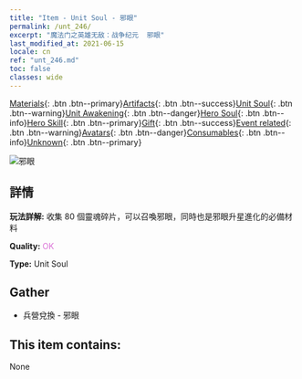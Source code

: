 ```yaml
---
title: "Item - Unit Soul - 邪眼"
permalink: /unt_246/
excerpt: "魔法门之英雄无敌：战争纪元  邪眼"
last_modified_at: 2021-06-15
locale: cn
ref: "unt_246.md"
toc: false
classes: wide
---
```

 [Materials](/ItemsCN/){: .btn .btn--primary}[Artifacts](/ItemsCN/Artifacts/){: .btn .btn--success}[Unit Soul](/ItemsCN/UnitSoul/){: .btn .btn--warning}[Unit Awakening](/ItemsCN/UnitAwakening/){: .btn .btn--danger}[Hero Soul](/ItemsCN/HeroSoul/){: .btn .btn--info}[Hero Skill](/ItemsCN/HeroSkill/){: .btn .btn--primary}[Gift](/ItemsCN/Gift/){: .btn .btn--success}[Event related](/ItemsCN/Events/){: .btn .btn--warning}[Avatars](/ItemsCN/Avatars/){: .btn .btn--danger}[Consumables](/ItemsCN/Consumables/){: .btn .btn--info}[Unknown](/ItemsCN/Unknown/){: .btn .btn--primary}

 ![邪眼](/images/u/ti_xieyan.jpg)

## 詳情
 **玩法詳解:** 收集 80 個靈魂碎片，可以召喚邪眼，同時也是邪眼升星進化的必備材料

 **Quality:** <span style="color: #DA70D6">OK</span>

 **Type:** Unit Soul

## Gather

*    兵營兌換 - 邪眼 

## This item contains:

  None

